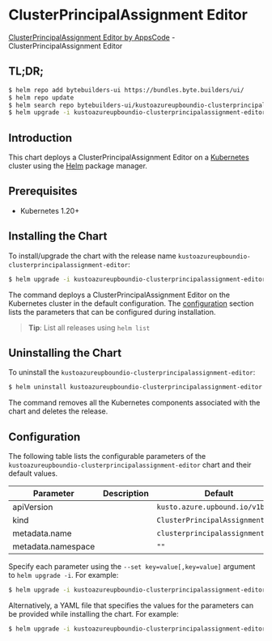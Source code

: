 # ClusterPrincipalAssignment Editor

[ClusterPrincipalAssignment Editor by AppsCode](https://byte.builders) - ClusterPrincipalAssignment Editor

## TL;DR;

```bash
$ helm repo add bytebuilders-ui https://bundles.byte.builders/ui/
$ helm repo update
$ helm search repo bytebuilders-ui/kustoazureupboundio-clusterprincipalassignment-editor --version=v0.4.18
$ helm upgrade -i kustoazureupboundio-clusterprincipalassignment-editor bytebuilders-ui/kustoazureupboundio-clusterprincipalassignment-editor -n default --create-namespace --version=v0.4.18
```

## Introduction

This chart deploys a ClusterPrincipalAssignment Editor on a [Kubernetes](http://kubernetes.io) cluster using the [Helm](https://helm.sh) package manager.

## Prerequisites

- Kubernetes 1.20+

## Installing the Chart

To install/upgrade the chart with the release name `kustoazureupboundio-clusterprincipalassignment-editor`:

```bash
$ helm upgrade -i kustoazureupboundio-clusterprincipalassignment-editor bytebuilders-ui/kustoazureupboundio-clusterprincipalassignment-editor -n default --create-namespace --version=v0.4.18
```

The command deploys a ClusterPrincipalAssignment Editor on the Kubernetes cluster in the default configuration. The [configuration](#configuration) section lists the parameters that can be configured during installation.

> **Tip**: List all releases using `helm list`

## Uninstalling the Chart

To uninstall the `kustoazureupboundio-clusterprincipalassignment-editor`:

```bash
$ helm uninstall kustoazureupboundio-clusterprincipalassignment-editor -n default
```

The command removes all the Kubernetes components associated with the chart and deletes the release.

## Configuration

The following table lists the configurable parameters of the `kustoazureupboundio-clusterprincipalassignment-editor` chart and their default values.

|     Parameter      | Description |                   Default                   |
|--------------------|-------------|---------------------------------------------|
| apiVersion         |             | <code>kusto.azure.upbound.io/v1beta1</code> |
| kind               |             | <code>ClusterPrincipalAssignment</code>     |
| metadata.name      |             | <code>clusterprincipalassignment</code>     |
| metadata.namespace |             | <code>""</code>                             |


Specify each parameter using the `--set key=value[,key=value]` argument to `helm upgrade -i`. For example:

```bash
$ helm upgrade -i kustoazureupboundio-clusterprincipalassignment-editor bytebuilders-ui/kustoazureupboundio-clusterprincipalassignment-editor -n default --create-namespace --version=v0.4.18 --set apiVersion=kusto.azure.upbound.io/v1beta1
```

Alternatively, a YAML file that specifies the values for the parameters can be provided while
installing the chart. For example:

```bash
$ helm upgrade -i kustoazureupboundio-clusterprincipalassignment-editor bytebuilders-ui/kustoazureupboundio-clusterprincipalassignment-editor -n default --create-namespace --version=v0.4.18 --values values.yaml
```
